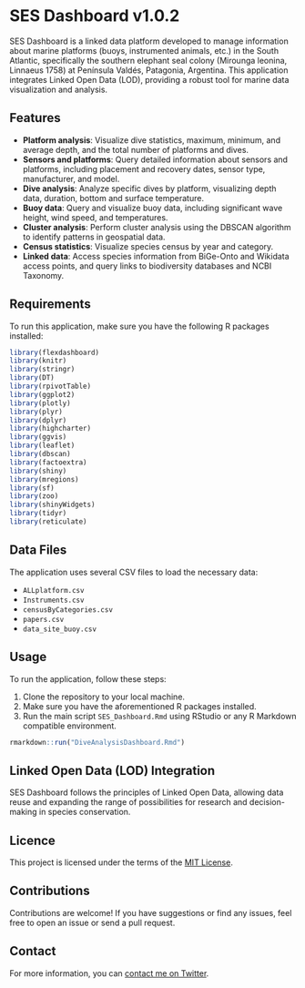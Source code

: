 # SES Dashboard v1.0.2

SES Dashboard is a linked data platform developed to manage information about marine platforms (buoys, instrumented animals, etc.) in the South Atlantic, specifically the southern elephant seal colony (Mirounga leonina, Linnaeus 1758) at Península Valdés, Patagonia, Argentina. This application integrates Linked Open Data (LOD), providing a robust tool for marine data visualization and analysis.

## Features

- **Platform analysis**: Visualize dive statistics, maximum, minimum, and average depth, and the total number of platforms and dives.
- **Sensors and platforms**: Query detailed information about sensors and platforms, including placement and recovery dates, sensor type, manufacturer, and model.
- **Dive analysis**: Analyze specific dives by platform, visualizing depth data, duration, bottom and surface temperature.
- **Buoy data**: Query and visualize buoy data, including significant wave height, wind speed, and temperatures.
- **Cluster analysis**: Perform cluster analysis using the DBSCAN algorithm to identify patterns in geospatial data.
- **Census statistics**: Visualize species census by year and category.
- **Linked data**: Access species information from BiGe-Onto and Wikidata access points, and query links to biodiversity databases and NCBI Taxonomy.

## Requirements

To run this application, make sure you have the following R packages installed:

```r
library(flexdashboard)
library(knitr)
library(stringr)
library(DT)
library(rpivotTable)
library(ggplot2)
library(plotly)
library(plyr)
library(dplyr)
library(highcharter)
library(ggvis)
library(leaflet)
library(dbscan)
library(factoextra)
library(shiny)
library(mregions)
library(sf)
library(zoo)
library(shinyWidgets)
library(tidyr)
library(reticulate)
```
## Data Files

The application uses several CSV files to load the necessary data:

- `ALLplatform.csv`
- `Instruments.csv`
- `censusByCategories.csv`
- `papers.csv`
- `data_site_buoy.csv`

## Usage

To run the application, follow these steps:
1. Clone the repository to your local machine.
2. Make sure you have the aforementioned R packages installed.
3. Run the main script `SES_Dashboard.Rmd` using RStudio or any R Markdown compatible environment.

```r
rmarkdown::run("DiveAnalysisDashboard.Rmd")
```
## Linked Open Data (LOD) Integration

SES Dashboard follows the principles of Linked Open Data, allowing data reuse and expanding the range of possibilities for research and decision-making in species conservation.

## Licence

This project is licensed under the terms of the [MIT License](https://github.com/gustavomarcelonunez/odp-dashboard/blob/main/LICENSE).

## Contributions

Contributions are welcome! If you have suggestions or find any issues, feel free to open an issue or send a pull request.

## Contact

For more information, you can [contact me on Twitter](https://twitter.com/gmnunezok).
